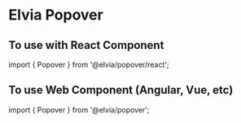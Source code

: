 # Elvia Popover

## To use with React Component

import { Popover } from '@elvia/popover/react';

## To use Web Component (Angular, Vue, etc)

import { Popover } from '@elvia/popover';
